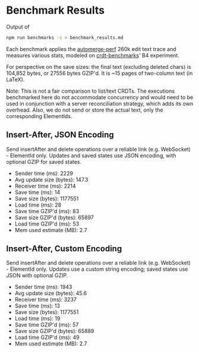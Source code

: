 # Benchmark Results
Output of
```bash
npm run benchmarks -s > benchmark_results.md
```
Each benchmark applies the [automerge-perf](https://github.com/automerge/automerge-perf) 260k edit text trace and measures various stats, modeled on [crdt-benchmarks](https://github.com/dmonad/crdt-benchmarks/)' B4 experiment.

For perspective on the save sizes: the final text (excluding deleted chars) is 104,852 bytes, or 27556 bytes GZIP'd. It is ~15 pages of two-column text (in LaTeX).

Note: This is not a fair comparison to list/text CRDTs. The executions benchmarked here do not accommodate concurrency and would need to be used in conjunction with a server reconciliation strategy, which adds its own overhead. Also, we do not send or store the actual text, only the corresponding ElementIds.

## Insert-After, JSON Encoding

Send insertAfter and delete operations over a reliable link (e.g. WebSocket) - ElementId only.
Updates and saved states use JSON encoding, with optional GZIP for saved states.

- Sender time (ms): 2229
- Avg update size (bytes): 147.3
- Receiver time (ms): 2214
- Save time (ms): 14
- Save size (bytes): 1177551
- Load time (ms): 28
- Save time GZIP'd (ms): 83
- Save size GZIP'd (bytes): 65897
- Load time GZIP'd (ms): 53
- Mem used estimate (MB): 2.7

## Insert-After, Custom Encoding

Send insertAfter and delete operations over a reliable link (e.g. WebSocket) - ElementId only.
Updates use a custom string encoding; saved states use JSON with optional GZIP.

- Sender time (ms): 1943
- Avg update size (bytes): 45.6
- Receiver time (ms): 3237
- Save time (ms): 13
- Save size (bytes): 1177551
- Load time (ms): 19
- Save time GZIP'd (ms): 57
- Save size GZIP'd (bytes): 65889
- Load time GZIP'd (ms): 49
- Mem used estimate (MB): 2.7
